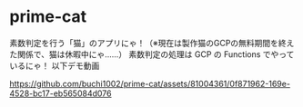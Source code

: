 # prime-cat
素数判定を行う「猫」のアプリにゃ！（※現在は製作猫のGCPの無料期間を終えた関係で、猫は休暇中にゃ……）
素数判定の処理は GCP の Functions でやっているにゃ！
以下デモ動画

https://github.com/buchi1002/prime-cat/assets/81004361/0f871962-169e-4528-bc17-eb565084d076


